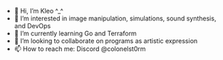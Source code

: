- 👋 Hi, I’m Kleo ^_^
- 👀 I’m interested in image manipulation, simulations, sound synthesis, and DevOps
- 🌱 I’m currently learning Go and Terraform
- 💞️ I’m looking to collaborate on programs as artistic expression
- 📫 How to reach me: Discord @colonelst0rm

<!---
faceplate-kleo/faceplate-kleo is a ✨ special ✨ repository because its `README.md` (this file) appears on your GitHub profile.
You can click the Preview link to take a look at your changes.
--->
